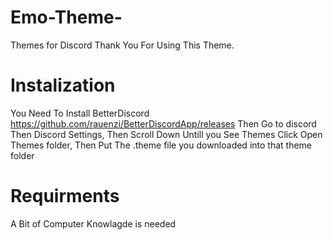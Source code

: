 # Emo-Theme-
Themes for Discord
Thank You For Using This Theme.
# Instalization
You Need To Install BetterDiscord https://github.com/rauenzi/BetterDiscordApp/releases
Then Go to discord Then Discord Settings, Then Scroll Down Untill you See Themes
Click Open Themes folder, Then Put The .theme file you downloaded into that theme folder
# Requirments
A Bit of Computer Knowlagde is needed 
